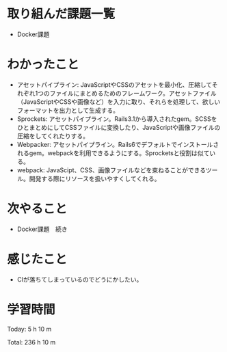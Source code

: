 # 取り組んだ課題一覧
- Docker課題

# わかったこと
- アセットパイプライン: JavaScriptやCSSのアセットを最小化、圧縮してそれぞれ1つのファイルにまとめるためのフレームワーク。アセットファイル（JavaScriptやCSSや画像など）を入力に取り、それらを処理して、欲しいフォーマットを出力として生成する。
- Sprockets: アセットパイプライン。Rails3.1から導入されたgem。SCSSをひとまとめにしてCSSファイルに変換したり、JavaScriptや画像ファイルの圧縮をしてくれたりする。
- Webpacker: アセットパイプライン。Rails6でデフォルトでインストールされるgem。webpackを利用できるようにする。Sprocketsと役割は似ている。
- webpack: JavaScipt、CSS、画像ファイルなどを束ねることができるツール。開発する際にリソースを扱いやすくしてくれる。

# 次やること
- Docker課題　続き

# 感じたこと
- CIが落ちてしまっているのでどうにかしたい。

# 学習時間
Today: 5 h 10 m

Total: 236 h 10 m
